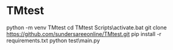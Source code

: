 # TMtest
python -m venv TMtest
cd TMtest
Scripts\activate.bat
git clone https://github.com/sundersareeonline/TMtest.git
pip install -r requirements.txt
python test\main.py
